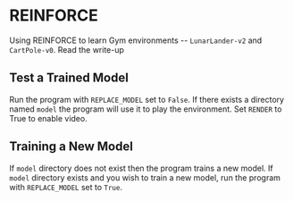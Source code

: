 # REINFORCE
Using REINFORCE to learn Gym environments -- `LunarLander-v2` and `CartPole-v0`.
Read the write-up

## Test a Trained Model
Run the program with `REPLACE_MODEL` set to `False`. If there exists a directory named `model` the program will use it to play the environment.
Set `RENDER` to True to enable video.

## Training a New Model
If `model` directory does not exist then the program trains a new model. 
If `model` directory exists and you wish to train a new model, run the program with `REPLACE_MODEL` set to `True`.


